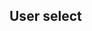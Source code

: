 ## User select

<!-- <values.userSelect> -->

<!-- </values.userSelect> -->

<!-- <variants.userSelect> -->

<!-- </variants.userSelect> -->